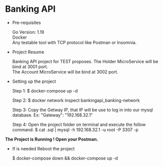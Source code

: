 # Banking API

- Pre-requisites
  
  Go Version: 1.19 <br>
  Docker <br>
  Any testable tool with TCP protocol like Postman or Insomnia.

- Project Resume

  Banking API project for TEST proposes.
  The Holder MicroService will be bind at 3001 port.  
  The Account MicroService will be bind at 3002 port.

- Setting up the project

  Step 1: $ docker-compose up -d

  Step 2: $ docker network inspect bankingapi_banking-network
    
  Step 3: Copy the Getway IP, that IP will be use to log in into our mysql database. Ex: "Gateway": "192.168.32.1"

  Step 4: Open the project folder on terminal and execute the follow command: $ cat .sql | mysql -h 192.168.32.1 -u root -P 3307 -p

<b>The Project is Running ! Open your Postman.</b>

- If is needed Reboot the project

  $ docker-compose down && docker-compose up -d



